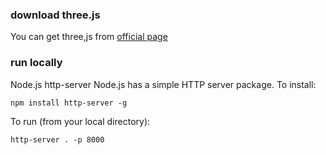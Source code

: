 ### download three.js
You can get three,js from [official page](https://threejs.org/docs/#manual/en/introduction/Creating-a-scene)

### run locally
Node.js http-server
Node.js has a simple HTTP server package. To install:
```
npm install http-server -g
```
To run (from your local directory):
```
http-server . -p 8000
```
